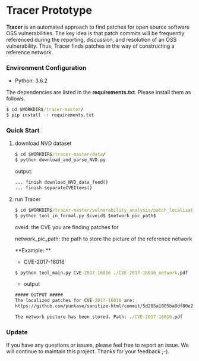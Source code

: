 # Tracer Prototype

**Tracer** is an automated approach to find patches for open source software OSS vulnerabilities. The key idea is that patch commits will be frequently referenced during the reporting, discussion, and resolution of an OSS vulnerability. Thus, Tracer finds patches in the way of constructing a reference network. 

### Environment Configuration 

* Python: 3.6.2

The dependencies are listed in the **requirements.txt**. Please install them as follows. 

```cmd
$ cd $WORKDIR$/tracer-master/
$ pip install -r requirements.txt
```

### Quick Start

1. download NVD dataset

   ~~~cmd
   $ cd $WORKDIR$/tracer-master/data/
   $ python download_and_parse_NVD.py
   ~~~

   output:

   ```cmd
   ... finish download_NVD_data_feed()
   ... finish separateCVEItems()
   ```

2. run Tracer 

   ```cmd
   $ cd $WORKDIR$/tracer-master/vulnerability_analysis/patch_localization/tool/
   $ python tool_in_formal.py $cveid$ $network_pic_path$
   ```

   cveid: the CVE you are finding patches for

   network_pic_path: the path to store the picture of the reference network

   **Example: **

   * CVE-2017-16016

   ```cmd
   $ python tool_main.py CVE-2017-16016 ./CVE-2017-16016_network.pdf
   ```

   * output

   ```cmd
   ##### OUTPUT #####
   The localized patches for CVE-2017-16016 are: 
   https://github.com/punkave/sanitize-html/commit/5d205a1005ba0df80e21d8c64a15bb3accdb2403
   
   The network picture has been stored. Path: ./CVE-2017-16016.pdf
   ```

### Update

If you have any questions or issues, please feel free to report an issue. We will continue to maintain this project. Thanks for your feedback ;-). 